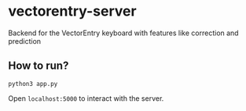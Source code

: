 # vectorentry-server
Backend for the VectorEntry keyboard with features like correction and prediction

## How to run?

``` shell
python3 app.py
```

Open `localhost:5000` to interact with the server.
